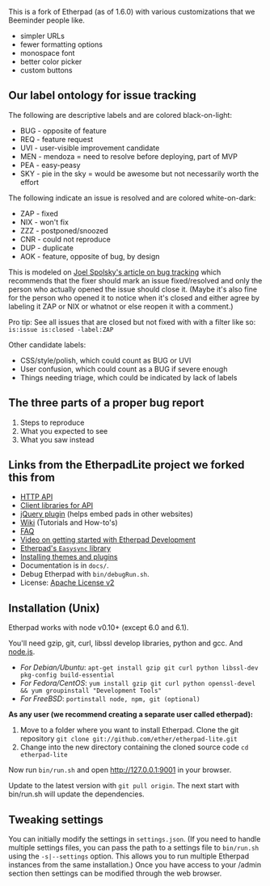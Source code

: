 This is a fork of Etherpad (as of 1.6.0) with various customizations that we Beeminder people like.

* simpler URLs
* fewer formatting options
* monospace font
* better color picker
* custom buttons

## Our label ontology for issue tracking

The following are descriptive labels and are colored black-on-light:

* BUG - opposite of feature
* REQ - feature request
* UVI - user-visible improvement candidate
* MEN - mendoza = need to resolve before deploying, part of MVP
* PEA - easy-peasy
* SKY - pie in the sky = would be awesome but not necessarily worth the effort

The following indicate an issue is resolved and are colored white-on-dark:

* ZAP - fixed
* NIX - won't fix
* ZZZ - postponed/snoozed
* CNR - could not reproduce
* DUP - duplicate
* AOK - feature, opposite of bug, by design

This is modeled on
[Joel Spolsky's article on bug tracking](https://www.joelonsoftware.com/2000/11/08/painless-bug-tracking/)
which recommends that the fixer should mark an issue fixed/resolved and only the
person who actually opened the issue should close it.
(Maybe it's also fine for the person who opened it to notice when it's closed 
and either agree by labeling it ZAP or NIX or whatnot or else reopen it with a 
comment.)

Pro tip: See all issues that are closed but not fixed with with a filter like so: 
`is:issue is:closed -label:ZAP`

Other candidate labels: 

* CSS/style/polish, which could count as BUG or UVI
* User confusion, which could count as a BUG if severe enough
* Things needing triage, which could be indicated by lack of labels

## The three parts of a proper bug report

1. Steps to reproduce
2. What you expected to see
3. What you saw instead

## Links from the EtherpadLite project we forked this from

* [HTTP API](https://github.com/ether/etherpad-lite/wiki/HTTP-API)
* [Client libraries for API](https://github.com/ether/etherpad-lite/wiki/HTTP-API-client-libraries)
* [jQuery plugin](https://github.com/ether/etherpad-lite-jquery-plugin) (helps embed pads in other websites)
* [Wiki](https://github.com/ether/etherpad-lite/wiki) (Tutorials and How-to's)
* [FAQ](https://github.com/ether/etherpad-lite/wiki/FAQ)
* [Video on getting started with Etherpad Development](http://youtu.be/67-Q26YH97E)
* [Etherpad's `Easysync` library](https://github.com/ether/etherpad-lite/raw/master/doc/easysync/easysync-full-description.pdf)
* [Installing themes and plugins](https://github.com/ether/etherpad-lite/wiki/Available-Plugins)
* Documentation is in `docs/`.
* Debug Etherpad with `bin/debugRun.sh`.
* License: [Apache License v2](http://www.apache.org/licenses/LICENSE-2.0.html)

## Installation (Unix)

Etherpad works with node v0.10+ (except 6.0 and 6.1).

You'll need gzip, git, curl, libssl develop libraries, python and gcc. And [node.js](http://nodejs.org).
- *For Debian/Ubuntu*: `apt-get install gzip git curl python libssl-dev pkg-config build-essential`  
- *For Fedora/CentOS*: `yum install gzip git curl python openssl-devel && yum groupinstall "Development Tools"`
- *For FreeBSD*: `portinstall node, npm, git (optional)`

**As any user (we recommend creating a separate user called etherpad):**

1. Move to a folder where you want to install Etherpad. 
Clone the git repository `git clone git://github.com/ether/etherpad-lite.git`
2. Change into the new directory containing the cloned source code `cd etherpad-lite`

Now run `bin/run.sh` and open <http://127.0.0.1:9001> in your browser.

Update to the latest version with `git pull origin`. The next start with bin/run.sh will update the dependencies.

## Tweaking settings

You can initially modify the settings in `settings.json`. 
(If you need to handle multiple settings files, you can pass the path to a settings file to `bin/run.sh` using the `-s|--settings` option. This allows you to run multiple Etherpad instances from the same installation.)
Once you have access to your /admin section then settings can be modified through the web browser.

